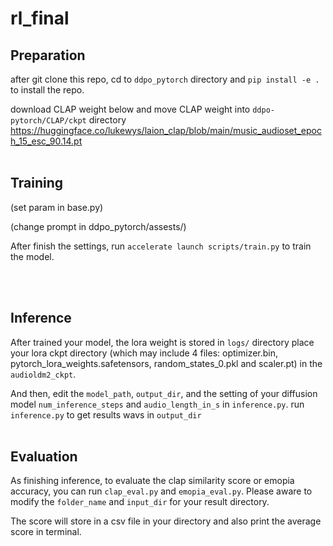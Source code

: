 # rl_final


## Preparation

after git clone this repo, cd to `ddpo_pytorch` directory and `pip install -e .` to install the repo.

download CLAP weight below and move CLAP weight into `ddpo-pytorch/CLAP/ckpt` directory
https://huggingface.co/lukewys/laion_clap/blob/main/music_audioset_epoch_15_esc_90.14.pt
<br/><br/>

## Training

(set param in base.py) 

(change prompt in ddpo_pytorch/assests/)

After finish the settings, run `accelerate launch scripts/train.py` to train the model.


<br/><br/>

## Inference
After trained your model, the lora weight is stored in `logs/` directory
place your lora ckpt directory (which may include 4 files: optimizer.bin, pytorch_lora_weights.safetensors, random_states_0.pkl and scaler.pt) in the `audioldm2_ckpt`. 

And then, edit the `model_path`, `output_dir`, and the setting of your diffusion model `num_inference_steps` and `audio_length_in_s` in `inference.py`. run `inference.py` to get results wavs in `output_dir`
<br/><br/>

## Evaluation
As finishing inference, to evaluate the clap similarity score or emopia accuracy, you can run `clap_eval.py` and `emopia_eval.py`. Please aware to modify the `folder_name` and `input_dir` for your result directory.

The score will store in a csv file in your directory and also print the average score in terminal.